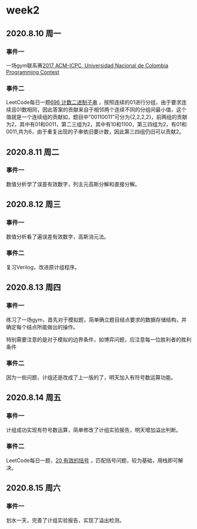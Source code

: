 # week2

## 2020.8.10 周一

### 事件一

一场gym联系赛[2017 ACM-ICPC, Universidad Nacional de Colombia Programming Contest](https://codeforces.com/gym/101466)

### 事件二

LeetCode每日一题[696 计数二进制子串](https://leetcode-cn.com/problems/count-binary-substrings) ，按照连续的01进行分组，由于要求连续且01数相同，因此答案的贡献来自于相邻两个连续不同的分组间最小值，这个值就是一个连续组的贡献如，题目中“00110011”可分为{2,2,2,2}，前两组的贡献为2，其中有01和0011，第二三组为2，其中有10和1100，第三四组为2，有01和0011,共为6，由于重复出现的子串依旧要计数，因此第三四组仍旧可以贡献2。

## 2020.8.11 周二

### 事件一

数值分析学了误差有效数字，列主元高斯分解和直接分解。

## 2020.8.12 周三

### 事件一

数值分析看了遍误差有效数字，高斯消元法。

### 事件二

复习Verilog，改进原计组程序。

## 2020.8.13 周四

### 事件一

练习了一场gym，首先对于模拟题，简单确立题目结点要求的数据存储结构，并确定每个结点所能做出的操作。

特别需要注意的是对于模拟的边界条件，如博弈问题，应注意每一位胜利者的胜利条件

### 事件二

因为一些问题，计组还是改成了上一版的了，明天加入有符号数运算功能。

## 2020.8.14 周五

### 事件一

计组成功实现有符号数运算，简单修改了计组实验报告，明天增加溢出判断。

### 事件二

LeetCode每日一题，[20 有效的括号](https://leetcode-cn.com/problems/valid-parentheses) ，匹配括号问题，较为基础，用栈即可解决。

## 2020.8.15 周六

### 事件一

划水一天，完善了计组实验报告，实现了溢出检测。
